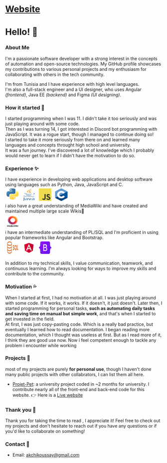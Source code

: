 # [Website](https://koussay-akchi-cv.web.app/)

# Hello! 👋

### About Me 
I'm a passionate software developer with a strong interest in the concepts of automation and open-source technologies. My GitHub profile showcases my contributions to various personal projects and my enthusiasm for collaborating with others in the tech community.

I'm from Tunisia and I have experience with high level languages.  
I'm also a full-stack engineer and a UI designer, who uses Angular *(frontend)*, Java EE *(backend)* and Figma *(UI designing)*.  

### How it started 🌱
I started programming when I was 11. I didn't take it too seriously and was just playing around with some code.  
Then as I was turning 14, I got interested in Discord bot programming with JavaScript. It was a rogue start, though I managed to continue doing so!  
I started to take it more seriously from there on and learned many languages and concepts throught high school and university.  
It was a fun journey. I've discovered a lot of knowledge which I probably would never get to learn if I didn't have the motivation to do so.

### Experience ✨
I have experience in developing web applications and desktop software using languages such as Python, Java, JavaScript and C.<br>
<img title="Python" alt="Python" src="https://raw.githubusercontent.com/Koussay-Akchi/Koussay-Akchi/main/images/Python.png" width="40" height="40" style="vertical-align:down; margin:4px"/> <img title="java" alt="java" src="https://raw.githubusercontent.com/Koussay-Akchi/Koussay-Akchi/main/images/java.png" width="40" height="40" style="vertical-align:down; margin:4px"/> <img title="Javascript" alt="Javascript" src="https://raw.githubusercontent.com/Koussay-Akchi/Koussay-Akchi/main/images/Javascript.png" width="40" height="40" style="vertical-align:down; margin:4px"/> <img title="c" alt="c" src="https://raw.githubusercontent.com/Koussay-Akchi/Koussay-Akchi/main/images/c.png" width="40" height="40" style="vertical-align:down; margin:4px"/><br>
i also have a great understanding of MediaWiki and have created and maintained multiple large scale Wikis📑<br>
<img title="MediaWiki" alt="MediaWiki" src="https://raw.githubusercontent.com/Koussay-Akchi/Koussay-Akchi/main/images/MediaWiki.png" width="40" height="40" style="vertical-align:down; margin:4px"/><br>
i have an intermediate understanding of PL/SQL and I'm proficient in using popular frameworks like Angular and Bootstrap.<br><img title="sql" alt="sql" src="https://raw.githubusercontent.com/Koussay-Akchi/Koussay-Akchi/main/images/sql.png" width="40" height="40" style="vertical-align:down; margin:4px"/> <img title="angular" alt="angular" src="https://raw.githubusercontent.com/Koussay-Akchi/Koussay-Akchi/main/images/angular.png" width="40" height="40" style="vertical-align:down; margin:4px"/> <img title="bootstrap" alt="bootstrap" src="https://raw.githubusercontent.com/Koussay-Akchi/Koussay-Akchi/main/images/bootstrap.png" width="40" height="40" style="vertical-align:down; margin:4px"/>



In addition to my technical skills, I value communication, teamwork, and continuous learning. I'm always looking for ways to improve my skills and contribute to the community.


### Motivation 💦
When I started at first, I had no motivation at all. I was just playing around with some code. If it works, it works. If it doesn't, it just doesn't. 
Later then, I started programming for personal tasks, **such as automating daily tasks and saving time on manual but simple work**, and that's when I started to get invested in the field.<br>
At first, I was just copy-pasting code. Which is a really bad practice, but eventually I learned how to read documentation. I began reading more documentation, which I thought was useless at first. But as I read more of it, I think they are good use now. Now i feel competent enough to tackle any problem i encounter while working 

### Projects 🔭
most of my projects are purely **for personal use**, though I haven't done many public projects with other collabrators, I can list them all here.  
 - [Projet-Pet](https://github.com/Koussay-Akchi/projetpet/): a university project coded in ~2 months for university. I contribute nearly all of the front-end and back-end code for this website. 👉 Here is a [Live website](https://projet-pet.web.app/)
### Thank you 💖
Thank you for taking the time to read , I appreciate it! Feel free to check out my projects and don't hesitate to reach out if you have any questions or if you'd like to collaborate on something!

### Contact 📝
 * Email: akchikoussay@gmail.com
